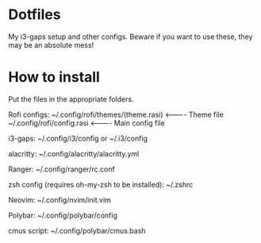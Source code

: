 # Dotfiles
My i3-gaps setup and other configs. Beware if you want to use these, they may be an absolute mess!

# How to install
Put the files in the appropriate folders.

Rofi configs: ~/.config/rofi/themes/(theme.rasi) <---- Theme file
~/.config/rofi/config.rasi <---- Main config file

i3-gaps: ~/.config/i3/config or ~/.i3/config

alacritty: ~/.config/alacritty/alacritty.yml

Ranger: ~/.config/ranger/rc.conf

zsh config (requires oh-my-zsh to be installed): ~/.zshrc

Neovim: ~/.config/nvim/init.vim

Polybar: ~/.config/polybar/config

cmus script: ~/.config/polybar/cmus.bash
